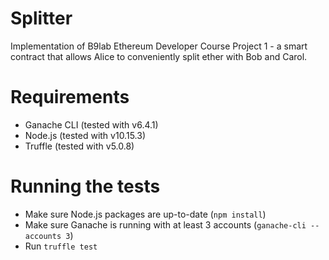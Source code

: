 # Splitter

Implementation of B9lab Ethereum Developer Course Project 1 - a smart contract
that allows Alice to conveniently split ether with Bob and Carol.

# Requirements

- Ganache CLI (tested with v6.4.1)
- Node.js (tested with v10.15.3)
- Truffle (tested with v5.0.8)

# Running the tests

- Make sure Node.js packages are up-to-date (`npm install`)
- Make sure Ganache is running with at least 3 accounts (`ganache-cli --accounts 3`)
- Run `truffle test`
